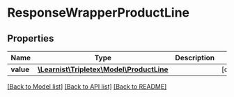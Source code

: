 # ResponseWrapperProductLine

## Properties
Name | Type | Description | Notes
------------ | ------------- | ------------- | -------------
**value** | [**\Learnist\Tripletex\Model\ProductLine**](ProductLine.md) |  | [optional] 

[[Back to Model list]](../../README.md#documentation-for-models) [[Back to API list]](../../README.md#documentation-for-api-endpoints) [[Back to README]](../../README.md)

